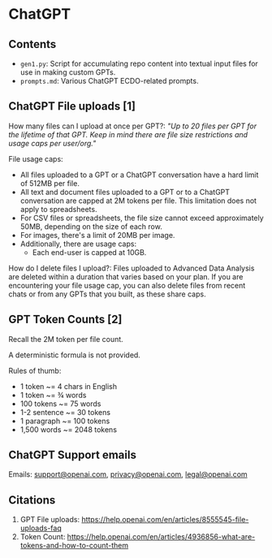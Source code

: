 # ChatGPT

## Contents

- `gen1.py`: Script for accumulating repo content into textual input files for use in making custom GPTs.
- `prompts.md`: Various ChatGPT ECDO-related prompts.

## ChatGPT File uploads [1]

How many files can I upload at once per GPT?: *"Up to 20 files per GPT for the lifetime of that GPT. Keep in mind there are file size restrictions and usage caps per user/org."*

File usage caps:
- All files uploaded to a GPT or a ChatGPT conversation have a hard limit of 512MB per file.
- All text and document files uploaded to a GPT or to a ChatGPT conversation are capped at 2M tokens per file. This limitation does not apply to spreadsheets.
- For CSV files or spreadsheets, the file size cannot exceed approximately 50MB, depending on the size of each row.
- For images, there's a limit of 20MB per image.
- Additionally, there are usage caps:
	- Each end-user is capped at 10GB.

How do I delete files I upload?: Files uploaded to Advanced Data Analysis are deleted within a duration that varies based on your plan. If you are encountering your file usage cap, you can also delete files from recent chats or from any GPTs that you built, as these share caps.

## GPT Token Counts [2]

Recall the 2M token per file count.

A deterministic formula is not provided.

Rules of thumb:
- 1 token ~= 4 chars in English
- 1 token ~= ¾ words
- 100 tokens ~= 75 words
- 1-2 sentence ~= 30 tokens
- 1 paragraph ~= 100 tokens
- 1,500 words ~= 2048 tokens

## ChatGPT Support emails

Emails: support@openai.com, privacy@openai.com, legal@openai.com

## Citations

1. GPT File uploads: https://help.openai.com/en/articles/8555545-file-uploads-faq
2. Token Count: https://help.openai.com/en/articles/4936856-what-are-tokens-and-how-to-count-them